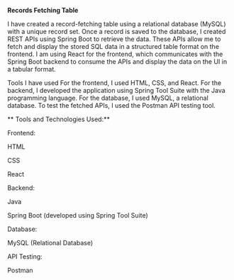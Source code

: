 ****Records Fetching Table****

I have created a record-fetching table using a relational database (MySQL) with a unique record set. Once a record is saved to the database, I created REST APIs using Spring Boot to retrieve the data. These APIs allow me to fetch and display the stored SQL data in a structured table format on the frontend. I am using React for the frontend, which communicates with the Spring Boot backend to consume the APIs and display the data on the UI in a tabular format.

Tools I have used
For the frontend, I used HTML, CSS, and React. For the backend, I developed the application using Spring Tool Suite with the Java programming language. For the database, I used MySQL, a relational database. To test the fetched APIs, I used the Postman API testing tool.

** Tools and Technologies Used:**

Frontend:

HTML

CSS

React

Backend:

Java

Spring Boot (developed using Spring Tool Suite)

Database:

MySQL (Relational Database)

API Testing:

Postman
